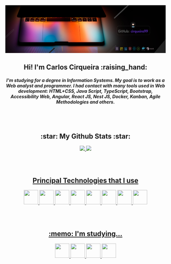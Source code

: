 <div align="center">
  <img src="./cirqueira99.png" width="1500" height="150"></img>
</div>

<div align="center">
  <h2>Hi! I'm Carlos Cirqueira :raising_hand:</h2>
  <h5>
  I'm studying for a degree in Information Systems. My goal is to work as a Web analyst and programmer. I had contact with many tools used in Web development: HTML+CSS, Java Script, TypeScript, Bootstrap, Accessibility Web, Angular, React JS, Nest JS, Docker, Kanban, Agile Methodologies and others.
  </h5>
</div>

<br><br>

<div align="center">
<h2>:star: My Github Stats :star:</h2>
<a href="https://github.com/cirqueira99">
<img height="180em" src="https://github-readme-stats.vercel.app/api/top-langs/?username=cirqueira99&layout=compact&langs_count=7&theme=dracula"/>
<img height="180em" src="https://github-readme-stats.vercel.app/api?username=cirqueira99&show_icons=true&theme=dracula&include_all_commits=true&count_private=true"/>
</div>

<br><br>

<div align="center">
  <h2>Principal Technologies that I use</h2>
  <img width="45" height="45" src="https://cdn.jsdelivr.net/gh/devicons/devicon/icons/html5/html5-original-wordmark.svg" />
  <img width="45" height="45" src="https://cdn.jsdelivr.net/gh/devicons/devicon/icons/css3/css3-plain-wordmark.svg" />    
  <img width="45" height="45" src="https://cdn.jsdelivr.net/gh/devicons/devicon/icons/bootstrap/bootstrap-original-wordmark.svg" />
  <img width="45" height="45" src="https://cdn.jsdelivr.net/gh/devicons/devicon/icons/figma/figma-original.svg" />
  <img width="45" height="45" src="https://cdn.jsdelivr.net/gh/devicons/devicon/icons/javascript/javascript-original.svg" />
  <img width="45" height="45" src="https://cdn.jsdelivr.net/gh/devicons/devicon/icons/typescript/typescript-original.svg" />
  <img width="45" height="45" src="https://cdn.jsdelivr.net/gh/devicons/devicon/icons/nodejs/nodejs-original-wordmark.svg" />
  <img width="45" height="45"src="https://cdn.jsdelivr.net/gh/devicons/devicon/icons/github/github-original-wordmark.svg" />
</div>

<br><br>

<div align="center">
  <h2>:memo: I'm studying...</h2>
  <img width="45" height="45" src="https://cdn.jsdelivr.net/gh/devicons/devicon/icons/angularjs/angularjs-original.svg" /> 
  <img width="45" height="45" src="https://cdn.jsdelivr.net/gh/devicons/devicon/icons/react/react-original-wordmark.svg" />   
  <img width="45" height="45" src="https://cdn.jsdelivr.net/gh/devicons/devicon/icons/nestjs/nestjs-plain-wordmark.svg" />
  <img width="45" height="45" src="https://cdn.jsdelivr.net/gh/devicons/devicon/icons/docker/docker-original-wordmark.svg" />
</div>

<br><br>


<div align="center">
</div>
